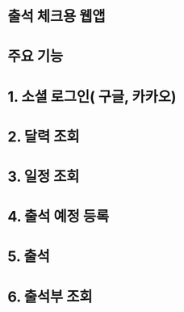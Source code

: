  # 출석 체크용 웹앱

# 주요 기능

# 1. 소셜 로그인( 구글, 카카오)
# 2. 달력 조회
# 3. 일정 조회
# 4. 출석 예정 등록
# 5. 출석
# 6. 출석부 조회
